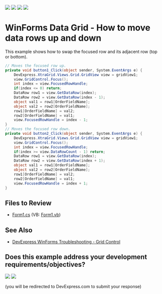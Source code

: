 <!-- default badges list -->
![](https://img.shields.io/endpoint?url=https://codecentral.devexpress.com/api/v1/VersionRange/128630463/13.1.4%2B)
[![](https://img.shields.io/badge/Open_in_DevExpress_Support_Center-FF7200?style=flat-square&logo=DevExpress&logoColor=white)](https://supportcenter.devexpress.com/ticket/details/E719)
[![](https://img.shields.io/badge/📖_How_to_use_DevExpress_Examples-e9f6fc?style=flat-square)](https://docs.devexpress.com/GeneralInformation/403183)
[![](https://img.shields.io/badge/💬_Leave_Feedback-feecdd?style=flat-square)](#does-this-example-address-your-development-requirementsobjectives)
<!-- default badges end -->

# WinForms Data Grid - How to move data rows up and down


This example shows how to swap the focused row and its adjacent row (top or bottom).

```csharp
// Moves the focused row up.
private void button1_Click(object sender, System.EventArgs e) {
	DevExpress.XtraGrid.Views.Grid.GridView view = gridView1;
	view.GridControl.Focus();
	int index = view.FocusedRowHandle;
	if(index <= 0) return;
	DataRow row1 = view.GetDataRow(index);
	DataRow row2 = view.GetDataRow(index - 1);
	object val1 = row1[OrderFieldName];
	object val2 = row2[OrderFieldName];
	row1[OrderFieldName] = val2;
	row2[OrderFieldName] = val1;
	view.FocusedRowHandle = index - 1;
}
// Moves the focused row down.
private void button2_Click(object sender, System.EventArgs e) {
	DevExpress.XtraGrid.Views.Grid.GridView view = gridView1;
	view.GridControl.Focus();
	int index = view.FocusedRowHandle;
	if(index >= view.DataRowCount - 1) return;
	DataRow row1 = view.GetDataRow(index);
	DataRow row2 = view.GetDataRow(index + 1);
	object val1 = row1[OrderFieldName];
	object val2 = row2[OrderFieldName];
	row1[OrderFieldName] = val2;
	row2[OrderFieldName] = val1;
	view.FocusedRowHandle = index + 1;
}
```

## Files to Review

* [Form1.cs](./CS/Form1.cs) (VB: [Form1.vb](./VB/Form1.vb))


## See Also

* [DevExpress WinForms Troubleshooting - Grid Control](https://go.devexpress.com/CheatSheets_WinForms_Examples_T934742.aspx)
<!-- feedback -->
## Does this example address your development requirements/objectives?

[<img src="https://www.devexpress.com/support/examples/i/yes-button.svg"/>](https://www.devexpress.com/support/examples/survey.xml?utm_source=github&utm_campaign=winforms-grid-move-focused-row-up-down&~~~was_helpful=yes) [<img src="https://www.devexpress.com/support/examples/i/no-button.svg"/>](https://www.devexpress.com/support/examples/survey.xml?utm_source=github&utm_campaign=winforms-grid-move-focused-row-up-down&~~~was_helpful=no)

(you will be redirected to DevExpress.com to submit your response)
<!-- feedback end -->
